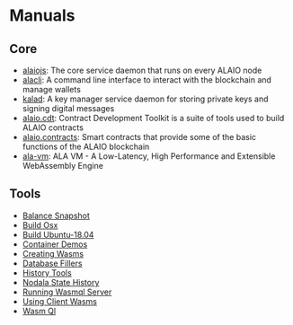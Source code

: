 # Manuals

## Core
* [alaiojs](https://developer.alacritys.net/docs/manuals/core/alaiojs/alaiojs.md): The core service daemon that runs on every ALAIO node
* [alacli](https://developer.alacritys.net/docs/manuals/core/alacli/alacli.md): A command line interface to interact with the blockchain and manage wallets
* [kalad](https://developer.alacritys.net/docs/manuals/core/kalad/kalad.md): A key manager service daemon for storing private keys and signing digital messages
* [alaio.cdt](https://developer.alacritys.net/docs/manuals/core/alaio.cdt.md): Contract Development Toolkit is a suite of tools used to build ALAIO contracts
* [alaio.contracts](https://developer.alacritys.net/docs/manuals/core/alaio.contracts.md): Smart contracts that provide some of the basic functions of the ALAIO blockchain
* [ala-vm](https://developer.alacritys.net/docs/manuals/core/ala-vm.md): ALA VM - A Low-Latency, High Performance and Extensible WebAssembly Engine

## Tools 
  * [Balance Snapshot](https://developer.alacritys.net/docs/manuals/tools/balance_snapshot.md)
  * [Build Osx](https://developer.alacritys.net/docs/manuals/tools/build_osx.md)
  * [Build Ubuntu-18.04](https://developer.alacritys.net/docs/manuals/tools/build_ubuntu-18.04.md)
  * [Container Demos](https://developer.alacritys.net/docs/manuals/tools/container_demos.md)
  * [Creating Wasms](https://developer.alacritys.net/docs/manuals/tools/creating_wasms.md)
  * [Database Fillers](https://developer.alacritys.net/docs/manuals/tools/database_fillers.md)
  * [History Tools](https://developer.alacritys.net/docs/manuals/tools/history_tools.md)
  * [Nodala State History](https://developer.alacritys.net/docs/manuals/tools/alanode_state_history.md)
  * [Running Wasmql Server](https://developer.alacritys.net/docs/manuals/tools/running_wasmql_server.md)
  * [Using Client Wasms](https://developer.alacritys.net/docs/manuals/tools/using_client_wasms.md)
  * [Wasm Ql ](https://developer.alacritys.net/docs/manuals/tools/wasm_ql.md)
